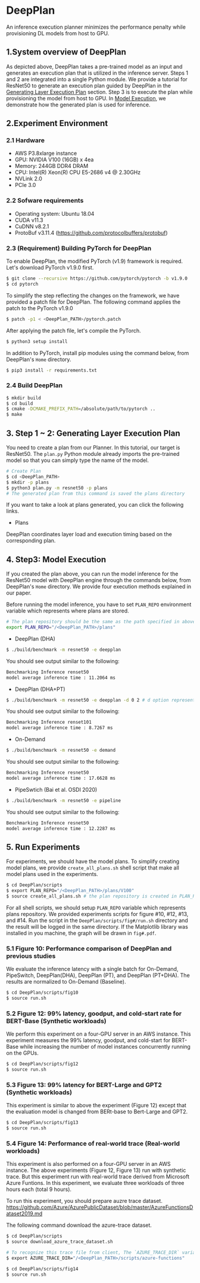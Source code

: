# DeepPlan

An inference execution planner minimizes the performance penalty while provisioning DL models from host to GPU.

## 1.System overview of DeepPlan
As depicted above, DeepPlan takes a pre-trained model as an input and generates
an execution plan that is utilized in the inference server.
Steps 1 and 2 are integrated into a single Python module.
We provide a tutorial for ResNet50 to generate an execution plan
guided by DeepPlan in the [Generating Layer Execution Plan](#3-step-1--2-generating-layer-execution-plan) section.
Step 3 is to execute the plan while provisioning the model from host to GPU. In [Model Execution](#4-step3-model-execution),
we demonstrate how the generated plan is used for inference.

## 2.Experiment Environment
### 2.1 Hardware
* AWS P3.8xlarge instance
* GPU: NVIDIA V100 (16GB) x 4ea
* Memory: 244GB DDR4 DRAM
* CPU: Intel(R) Xeon(R) CPU E5-2686 v4 @ 2.30GHz
* NVLink 2.0
* PCIe 3.0

### 2.2 Sofware requirements
* Operating system: Ubuntu 18.04
* CUDA v11.3
* CuDNN v8.2.1
* ProtoBuf v3.11.4 (https://github.com/protocolbuffers/protobuf)

### 2.3 (Requirement) Building PyTorch for DeepPlan
To enable DeepPlan, the modified PyTorch (v1.9) framework is required. Let's download PyTorch v1.9.0 first.

```bash
$ git clone --recursive https://github.com/pytorch/pytorch -b v1.9.0
$ cd pytorch
```

To simplify the step reflecting the changes on the framework, we have provided a patch file for DeepPlan.
The following command applies the patch to the PyTorch v1.9.0
```bash
$ patch -p1 < <DeepPlan_PATH>/pytorch.patch
```

After applying the patch file, let's compile the PyTorch.

```bash
$ python3 setup install
```

In addition to PyTorch, install pip modules using the command below, from DeepPlan's `Home` directory.
```bash
$ pip3 install -r requirements.txt
```

### 2.4 Build DeepPlan

```bash
$ mkdir build
$ cd build
$ cmake -DCMAKE_PREFIX_PATH=/absolute/path/to/pytorch ..
$ make
```

## 3. Step 1 ~ 2: Generating Layer Execution Plan

You need to create a plan from our Planner. In this tutorial, our target is ResNet50.
The `plan.py` Python module already imports the pre-trained model so that you can simply type the name of the model. 
```bash
# Create Plan
$ cd <DeepPlan_PATH>
$ mkdir -p plans
$ python3 plan.py -m resnet50 -p plans
# The generated plan from this command is saved the plans directory
```

If you want to take a look at plans generated, you can click the following links.

* Plans

DeepPlan coordinates layer load and execution timing based on the corresponding plan.

## 4. Step3: Model Execution
If you created the plan above, you can run the model inference for the ResNet50 model with DeepPlan engine through the commands below, from DeepPlan's `Home` directory.
We provide four execution methods explained in our paper.

Before running the model inference, you have to set `PLAN_REPO` environment variable which represents where plans are stored.

```bash
# The plan repository should be the same as the path specified in above creating a plan
export PLAN_REPO="/<DeepPlan_PATH>/plans"
```

* DeepPlan (DHA)

```bash
$ ./build/benchmark -m resnet50 -e deepplan
```
You should see output similar to the following:
```bash
Benchmarking Inference renset50
model average inference time : 11.2064 ms
```

* DeepPlan (DHA+PT)

```bash
$ ./build/benchmark -m resnet50 -e deepplan -d 0 2 # d option represents the devices to be used for load.
```
You should see output similar to the following:
```bash
Benchmarking Inference renset101
model average inference time : 8.7267 ms
```

* On-Demand

```bash
$ ./build/benchmark -m resnet50 -e demand
```
You should see output similar to the following:
```bash
Benchmarking Inference resnet50
model average inference time : 17.6628 ms
```

* PipeSwtich (Bai et al. OSDI 2020)

```bash
$ ./build/benchmark -m resnet50 -e pipeline
```

You should see output similar to the following:
```bash
Benchmarking Inference resnet50
model average inference time : 12.2287 ms
```

## 5. Run Experiments
For experiments, we should have the model plans. To simplify creating model plans,
we provide `create_all_plans.sh` shell script that make all model plans used in the experiments.

```bash
$ cd DeepPlan/scripts
$ export PLAN_REPO="/<DeepPlan_PATH>/plans/V100"
$ source create_all_plans.sh # the plan repository is created in PLAN_REPO path.
```
For all shell scripts, we should setup `PLAN_REPO` variable which represents plans repository.
We provided experiments scripts for figure #10, #12, #13, and #14.
Run the script in the `DeepPlan/scripts/fig#/run.sh` directory and the result will be logged in
the same directory. If the Matplotlib library was installed in you machine,
the graph will be drawn in `fig#.pdf`.

### 5.1 Figure 10: Performance comparison of DeepPlan and previous studies
We evaluate the inference latency with a single batch for On-Demand, PipeSwitch, DeepPlan(DHA),
DeepPlan (PT), and DeepPlan (PT+DHA). The results are normalized to On-Demand (Baseline).

```bash
$ cd DeepPlan/scripts/fig10
$ source run.sh
```

### 5.2 Figure 12: 99% latency, goodput, and cold-start rate for BERT-Base (Synthetic workloads)
We perform this experiment on a four-GPU server in an AWS instance.
This experiment measures the 99% latency, goodput, and cold-start for BERT-Base
while increasing the number of model instances concurrently running on the GPUs.

```bash
$ cd DeepPlan/scripts/fig12
$ source run.sh
```

### 5.3 Figure 13: 99% latency for BERT-Large and GPT2 (Synthetic workloads)
This experiment is similar to above the experiment (Figure 12) except that
the evaluation model is changed from BERt-base to Bert-Large and GPT2.
```bash
$ cd DeepPlan/scripts/fig13
$ source run.sh
```

### 5.4 Figure 14: Performance of real-world trace (Real-world workloads)
This experiment is also performed on a four-GPU server in an AWS instance.
The above experiments (Figure 12, Figure 13) run with synthetic trace. But
this experiment run with real-world trace derived from Microsoft Azure Funtions.
In this experiment, we evaluate three workloads of three hours each (total 9 hours).

To run this experiment, you should prepare auzre trace dataset.
https://github.com/Azure/AzurePublicDataset/blob/master/AzureFunctionsDataset2019.md

The following command download the azure-trace dataset.
```bash
$ cd DeepPlan/scripts
$ source download_azure_trace_dataset.sh

# To recognize this trace file from client, The `AZURE_TRACE_DIR` variable should be set
$ export AZURE_TRACE_DIR="/<DeepPlan_PATH>/scripts/azure-functions"
```

```bash
$ cd DeepPlan/scripts/fig14
$ source run.sh
```

